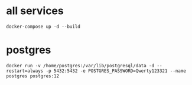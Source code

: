 
# all services
`docker-compose up -d --build`

# postgres
`docker run -v /home/postgres:/var/lib/postgresql/data -d --restart=always -p 5432:5432 -e POSTGRES_PASSWORD=Qwerty123321 --name postgres postgres:12`


